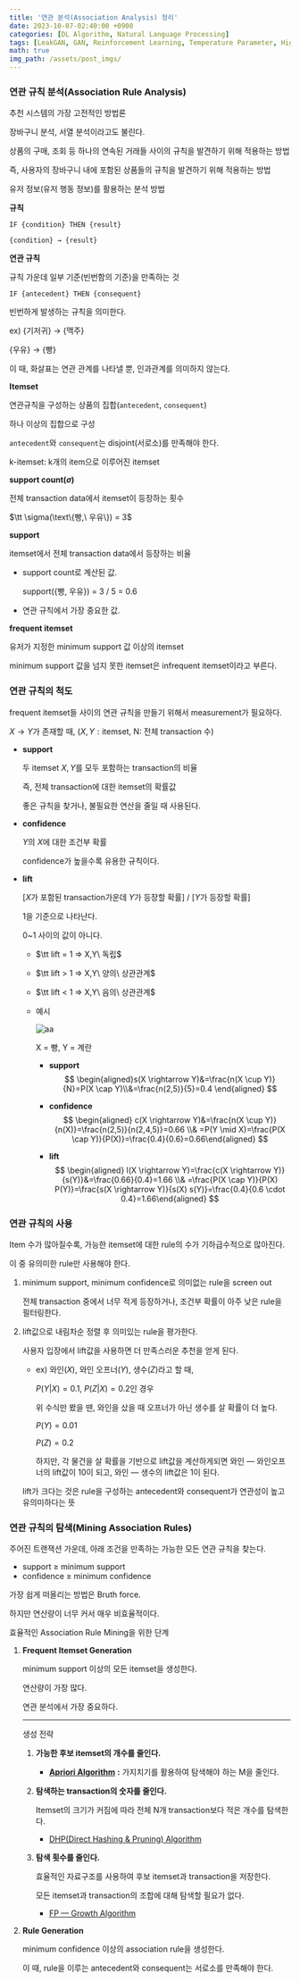 ```yaml
---
title: '연관 분석(Association Analysis) 정리'
date: 2023-10-07-02:40:00 +0900
categories: [DL Algorithm, Natural Language Processing]
tags: [LeakGAN, GAN, Reinforcement Learning, Temperature Parameter, Highway Network, Paper Review]
math: true
img_path: /assets/post_imgs/
---
```


### **연관 규칙 분석(Association Rule Analysis)**

추천 시스템의 가장 고전적인 방법론

장바구니 분석, 서열 분석이라고도 불린다.

상품의 구매, 조회 등 하나의 연속된 거래들 사이의 규칙을 발견하기 위해 적용하는 방법

즉, 사용자의 장바구니 내에 포함된 상품들의 규칙을 발견하기 위해 적용하는 방법

유저 정보(유저 행동 정보)를 활용하는 분석 방법

**규칙**

`IF {condition} THEN {result}`

`{condition} → {result}`

**연관 규칙**

규칙 가운데 일부 기준(빈번함의 기준)을 만족하는 것

`IF {antecedent} THEN {consequent}`

빈번하게 발생하는 규칙을 의미한다.

ex) {기저귀} → {맥주}

{우유} → {빵}

이 때, 화살표는 연관 관계를 나타낼 뿐, 인과관계를 의미하지 않는다.


**Itemset**

연관규칙을 구성하는 상품의 집합(`antecedent`, `consequent`)

하나 이상의 집합으로 구성

`antecedent`와 `consequent`는 disjoint(서로소)를 만족해야 한다.

k-itemset: k개의 item으로 이루어진 itemset

**support count($\sigma$)**

전체 transaction data에서 itemset이 등장하는 횟수

$\tt \sigma(\text\{빵,\ 우유\}) = 3$

**support**

itemset에서 전체 transaction data에서 등장하는 비율

- support count로 계산된 값.
    
    support({빵, 우유}) = 3 / 5 = 0.6
    
- 연관 규칙에서 가장 중요한 값.

**frequent itemset**

유저가 지정한 minimum support 값 이상의 itemset

minimum support 값을 넘지 못한 itemset은 infrequent itemset이라고 부른다.

### 연관 규칙의 척도

frequent itemset들 사이의 연관 규칙을 만들기 위해서 measurement가 필요하다.

$X\rightarrow Y$가 존재할 때, $(X,Y : \text{itemset, N: 전체 transaction 수})$

- **support**
    
    두 itemset $X,Y$를 모두 포함하는 transaction의 비율
    
    즉, 전체 transaction에 대한 itemset의 확률값
    
    좋은 규칙을 찾거나, 불필요한 연산을 줄일 때 사용된다.
        
- **confidence**
    
    $Y$의 $X$에 대한 조건부 확률
    
    confidence가 높을수록 유용한 규칙이다.
    
        
- **lift**
    
    [$X$가 포함된 transaction가운데 $Y$가 등장할 확률] / [$Y$가 등장할 확률]
    
    1을 기준으로 나타난다.
    
    0~1 사이의 값이 아니다.
    
    - $\tt lift = 1 ⇒ X,Y\ 독립$
    - $\tt lift > 1 ⇒ X,Y\ 양의\ 상관관계$
    - $\tt lift < 1 ⇒ X,Y\ 음의\ 상관관계$
    - 예시
        
        ![aa](association_analysis.png)
        
        X = 빵, Y = 계란
        
        - **support**
            $$
            \begin{aligned}s(X \rightarrow Y)&=\frac{n(X \cup Y)}{N}=P(X \cap Y)\\&=\frac{n(2,5)}{5}=0.4 \end{aligned}
            $$

        - **confidence**
            $$
            \begin{aligned}
            c(X \rightarrow Y)&=\frac{n(X \cup Y)}{n(X)}=\frac{n(2,5)}{n(2,4,5)}=0.66 \\& =P(Y \mid X)=\frac{P(X \cap Y)}{P(X)}=\frac{0.4}{0.6}=0.66\end{aligned}
            $$

        - **lift**
            $$
            \begin{aligned}
            l(X \rightarrow Y)=\frac{c(X \rightarrow Y)}{s(Y)}&=\frac{0.66}{0.4}=1.66 \\& =\frac{P(X \cap Y)}{P(X) P(Y)}=\frac{s(X \rightarrow Y)}{s(X) s(Y)}=\frac{0.4}{0.6 \cdot 0.4}=1.66\end{aligned}
            $$
        

### 연관 규칙의 사용

Item 수가 많아질수록, 가능한 itemset에 대한 rule의 수가 기하급수적으로 많아진다.

이 중 유의미한 rule만 사용해야 한다.

1. minimum support, minimum confidence로 의미없는 rule을 screen out
    
    전체 transaction 중에서 너무 적게 등장하거나, 조건부 확률이 아주 낮은 rule을 필터링한다.
    
2. lift값으로 내림차순 정렬 후 의미있는 rule을 평가한다.
    
    사용자 입장에서 lift값을 사용하면 더 만족스러운 추천을 얻게 된다.
    
    - ex) 와인($X$), 와인 오프너($Y$), 생수($Z$)라고 할 때,
        
        $P(Y|X) = 0.1$, $P(Z|X) = 0.2$인 경우
        
        위 수식만 봤을 땐, 와인을 샀을 때 오프너가 아닌 생수를 살 확률이 더 높다.
        
        $P(Y) = 0.01$
        
        $P(Z) = 0.2$
        
        하지만, 각 물건을 살 확률을 기반으로 lift값을 계산하게되면
        와인 — 와인오프너의 lift값이 10이 되고,
        와인 — 생수의 lift값은 1이 된다.
        
    
    lift가 크다는 것은 rule을 구성하는 antecedent와 consequent가 연관성이 높고 유의미하다는 뜻
    

### 연관 규칙의 탐색(Mining Association Rules)

주어진 트랜잭션 가운데, 아래 조건을 만족하는 가능한 모든 연관 규칙을 찾는다.

- support ≥ minimum support
- confidence ≥ minimum confidence

가장 쉽게 떠올리는 방법은 Bruth force.

하지만 연산량이 너무 커서 매우 비효율적이다.

효율적인 Association Rule Mining을 위한 단계

1. **Frequent Itemset Generation**
    
    minimum support 이상의 모든 itemset을 생성한다.
    
    연산량이 가장 많다.
    
    연관 분석에서 가장 중요하다.
    
    ---
    
    생성 전략
    
    1. **가능한 후보 itemset의 개수를 줄인다.**
        - [**Apriori Algorithm**](https://www.notion.so/Apriori-Algorithm-eb7543584fcb4e2581ce1ae32d7b206f?pvs=21) **:** 가지치기를 활용하여 탐색해야 하는 M을 줄인다.
    2. **탐색하는 transaction의 숫자를 줄인다.**
        
        Itemset의 크기가 커짐에 따라 전체 N개 transaction보다 적은 개수를 탐색한다.
        
        - [DHP(Direct Hashing & Pruning) Algorithm](https://www.notion.so/DHP-Direct-Hashing-Pruning-Algorithm-a130792f80b941628e6e00e0fb9d983a?pvs=21)
    3. **탐색 횟수를 줄인다.**
        
        효율적인 자료구조를 사용하여 후보 itemset과 transaction을 저장한다.
        
        모든 itemset과 transaction의 조합에 대해 탐색할 필요가 없다.
        
        - [FP — Growth Algorithm](https://www.notion.so/FP-Growth-Algorithm-a17aa9c7347d43cdac8bbd8e678ef5b0?pvs=21)
2. **Rule Generation**
    
    minimum confidence 이상의 association rule을 생성한다.
    
    이 때, rule을 이루는 antecedent와 consequent는 서로소를 만족해야 한다.